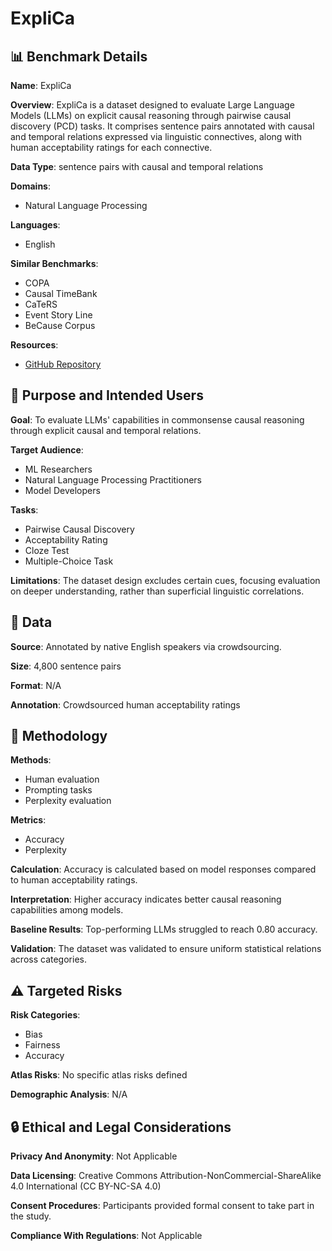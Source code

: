 # ExpliCa

## 📊 Benchmark Details

**Name**: ExpliCa

**Overview**: ExpliCa is a dataset designed to evaluate Large Language Models (LLMs) on explicit causal reasoning through pairwise causal discovery (PCD) tasks. It comprises sentence pairs annotated with causal and temporal relations expressed via linguistic connectives, along with human acceptability ratings for each connective.

**Data Type**: sentence pairs with causal and temporal relations

**Domains**:
- Natural Language Processing

**Languages**:
- English

**Similar Benchmarks**:
- COPA
- Causal TimeBank
- CaTeRS
- Event Story Line
- BeCause Corpus

**Resources**:
- [GitHub Repository](https://github.com/Unipisa/explica)

## 🎯 Purpose and Intended Users

**Goal**: To evaluate LLMs' capabilities in commonsense causal reasoning through explicit causal and temporal relations.

**Target Audience**:
- ML Researchers
- Natural Language Processing Practitioners
- Model Developers

**Tasks**:
- Pairwise Causal Discovery
- Acceptability Rating
- Cloze Test
- Multiple-Choice Task

**Limitations**: The dataset design excludes certain cues, focusing evaluation on deeper understanding, rather than superficial linguistic correlations.

## 💾 Data

**Source**: Annotated by native English speakers via crowdsourcing.

**Size**: 4,800 sentence pairs

**Format**: N/A

**Annotation**: Crowdsourced human acceptability ratings

## 🔬 Methodology

**Methods**:
- Human evaluation
- Prompting tasks
- Perplexity evaluation

**Metrics**:
- Accuracy
- Perplexity

**Calculation**: Accuracy is calculated based on model responses compared to human acceptability ratings.

**Interpretation**: Higher accuracy indicates better causal reasoning capabilities among models.

**Baseline Results**: Top-performing LLMs struggled to reach 0.80 accuracy.

**Validation**: The dataset was validated to ensure uniform statistical relations across categories.

## ⚠️ Targeted Risks

**Risk Categories**:
- Bias
- Fairness
- Accuracy

**Atlas Risks**:
No specific atlas risks defined

**Demographic Analysis**: N/A

## 🔒 Ethical and Legal Considerations

**Privacy And Anonymity**: Not Applicable

**Data Licensing**: Creative Commons Attribution-NonCommercial-ShareAlike 4.0 International (CC BY-NC-SA 4.0)

**Consent Procedures**: Participants provided formal consent to take part in the study.

**Compliance With Regulations**: Not Applicable
